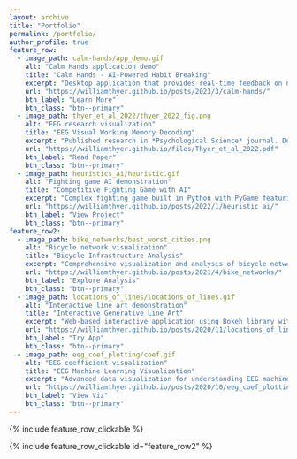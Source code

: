 ```yaml
---
layout: archive
title: "Portfolio"
permalink: /portfolio/
author_profile: true
feature_row:
  - image_path: calm-hands/app_demo.gif
    alt: "Calm Hands application demo"
    title: "Calm Hands - AI-Powered Habit Breaking"
    excerpt: "Desktop application that provides real-time feedback on nail-biting using computer vision and a fine-tuned deep neural network. Built complete training dataset and iteratively improved model performance."
    url: "https://williamthyer.github.io/posts/2023/3/calm-hands/"
    btn_label: "Learn More"
    btn_class: "btn--primary"
  - image_path: thyer_et_al_2022/thyer_2022_fig.png
    alt: "EEG research visualization"
    title: "EEG Visual Working Memory Decoding"
    excerpt: "Published research in *Psychological Science* journal. Designed and conducted large-scale cognitive neuroscience experiments with 50+ participants, preprocessing neural data and classifying cognitive states."
    url: "https://williamthyer.github.io/files/Thyer_et_al_2022.pdf"
    btn_label: "Read Paper"
    btn_class: "btn--primary"
  - image_path: heuristics_ai/heuristic.gif
    alt: "Fighting game AI demonstration"
    title: "Competitive Fighting Game with AI"
    excerpt: "Complex fighting game built in Python with PyGame featuring challenging heuristic-based AI that adapts and responds in real-time during gameplay."
    url: "https://williamthyer.github.io/posts/2022/1/heuristic_ai/"
    btn_label: "View Project"
    btn_class: "btn--primary"
feature_row2:
  - image_path: bike_networks/best_worst_cities.png
    alt: "Bicycle network visualization"
    title: "Bicycle Infrastructure Analysis"
    excerpt: "Comprehensive visualization and analysis of bicycle networks in major US cities using OSMnx and Matplotlib. Quantified and compared network connectivity across urban areas."
    url: "https://williamthyer.github.io/posts/2021/4/bike_networks/"
    btn_label: "Explore Analysis"
    btn_class: "btn--primary"
  - image_path: locations_of_lines/locations_of_lines.gif
    alt: "Interactive line art demonstration"
    title: "Interactive Generative Line Art"
    excerpt: "Web-based interactive application using Bokeh library with Python backend. Efficiently generates complex visual patterns using NumPy matrix operations for real-time rendering."
    url: "https://williamthyer.github.io/posts/2020/11/locations_of_lines/"
    btn_label: "Try App"
    btn_class: "btn--primary"
  - image_path: eeg_coef_plotting/coef.gif
    alt: "EEG coefficient visualization"
    title: "EEG Machine Learning Visualization"
    excerpt: "Advanced data visualization for understanding EEG machine learning models. Features animated coefficient visualization with temporal information using Matplotlib.Animation and spatial back-projection."
    url: "https://williamthyer.github.io/posts/2020/10/eeg_coef_plotting/"
    btn_label: "View Viz"
    btn_class: "btn--primary"
---
```


{% include feature_row_clickable %}

{% include feature_row_clickable id="feature_row2" %}  
